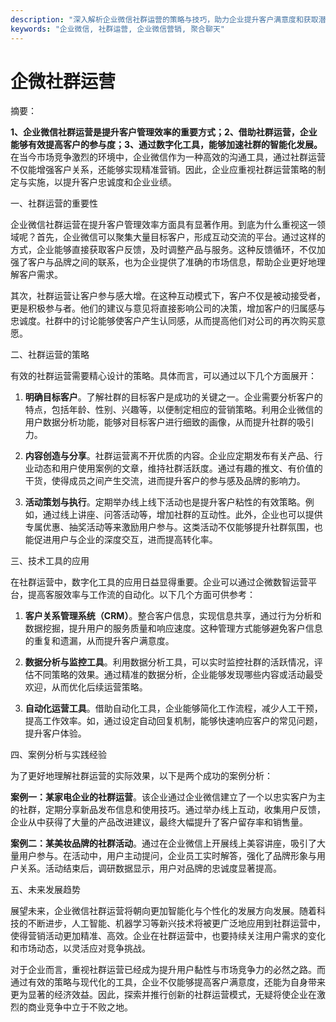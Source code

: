 ```yaml
---
description: "深入解析企业微信社群运营的策略与技巧，助力企业提升客户满意度和获取潜在客户。"
keywords: "企业微信, 社群运营, 企业微信营销, 聚合聊天"
---
```

# 企微社群运营

摘要：

**1、企业微信社群运营是提升客户管理效率的重要方式；2、借助社群运营，企业能够有效提高客户的参与度；3、通过数字化工具，能够加速社群的智能化发展。** 在当今市场竞争激烈的环境中，企业微信作为一种高效的沟通工具，通过社群运营不仅能增强客户关系，还能够实现精准营销。因此，企业应重视社群运营策略的制定与实施，以提升客户忠诚度和企业业绩。

一、社群运营的重要性

企业微信社群运营在提升客户管理效率方面具有显著作用。到底为什么重视这一领域呢？首先，企业微信可以聚集大量目标客户，形成互动交流的平台。通过这样的方式，企业能够直接获取客户反馈，及时调整产品与服务。这种反馈循环，不仅加强了客户与品牌之间的联系，也为企业提供了准确的市场信息，帮助企业更好地理解客户需求。

其次，社群运营让客户参与感大增。在这种互动模式下，客户不仅是被动接受者，更是积极参与者。他们的建议与意见将直接影响公司的决策，增加客户的归属感与忠诚度。社群中的讨论能够使客户产生认同感，从而提高他们对公司的再次购买意愿。

二、社群运营的策略

有效的社群运营需要精心设计的策略。具体而言，可以通过以下几个方面展开：

1. **明确目标客户**。了解社群的目标客户是成功的关键之一。企业需要分析客户的特点，包括年龄、性别、兴趣等，以便制定相应的营销策略。利用企业微信的用户数据分析功能，能够对目标客户进行细致的画像，从而提升社群的吸引力。

2. **内容创造与分享**。社群运营离不开优质的内容。企业应定期发布有关产品、行业动态和用户使用案例的文章，维持社群活跃度。通过有趣的推文、有价值的干货，使得成员之间产生交流，进而提升客户的参与感及品牌的影响力。

3. **活动策划与执行**。定期举办线上线下活动也是提升客户粘性的有效策略。例如，通过线上讲座、问答活动等，增加社群的互动性。此外，企业也可以提供专属优惠、抽奖活动等来激励用户参与。这类活动不仅能够提升社群氛围，也能促进用户与企业的深度交互，进而提高转化率。

三、技术工具的应用

在社群运营中，数字化工具的应用日益显得重要。企业可以通过企微数智运营平台，提高客服效率与工作流的自动化。以下几个方面可供参考：

1. **客户关系管理系统（CRM）**。整合客户信息，实现信息共享，通过行为分析和数据挖掘，提升用户的服务质量和响应速度。这种管理方式能够避免客户信息的重复和遗漏，从而提升客户满意度。

2. **数据分析与监控工具**。利用数据分析工具，可以实时监控社群的活跃情况，评估不同策略的效果。通过精准的数据分析，企业能够发现哪些内容或活动最受欢迎，从而优化后续运营策略。

3. **自动化运营工具**。借助自动化工具，企业能够简化工作流程，减少人工干预，提高工作效率。如，通过设定自动回复机制，能够快速响应客户的常见问题，提升客户体验。

四、案例分析与实践经验

为了更好地理解社群运营的实际效果，以下是两个成功的案例分析：

**案例一：某家电企业的社群运营**。该企业通过企业微信建立了一个以忠实客户为主的社群，定期分享新品发布信息和使用技巧。通过举办线上互动，收集用户反馈，企业从中获得了大量的产品改进建议，最终大幅提升了客户留存率和销售量。

**案例二：某美妆品牌的社群活动**。通过在企业微信上开展线上美容讲座，吸引了大量用户参与。在活动中，用户主动提问，企业员工实时解答，强化了品牌形象与用户关系。活动结束后，调研数据显示，用户对品牌的忠诚度显著提高。

五、未来发展趋势

展望未来，企业微信社群运营将朝向更加智能化与个性化的发展方向发展。随着科技的不断进步，人工智能、机器学习等新兴技术将被更广泛地应用到社群运营中，使得营销活动更加精准、高效。企业在社群运营中，也要持续关注用户需求的变化和市场动态，以灵活应对竞争挑战。

对于企业而言，重视社群运营已经成为提升用户黏性与市场竞争力的必然之路。而通过有效的策略与现代化的工具，企业不仅能够提高客户满意度，还能为自身带来更为显著的经济效益。因此，探索并推行创新的社群运营模式，无疑将使企业在激烈的商业竞争中立于不败之地。
